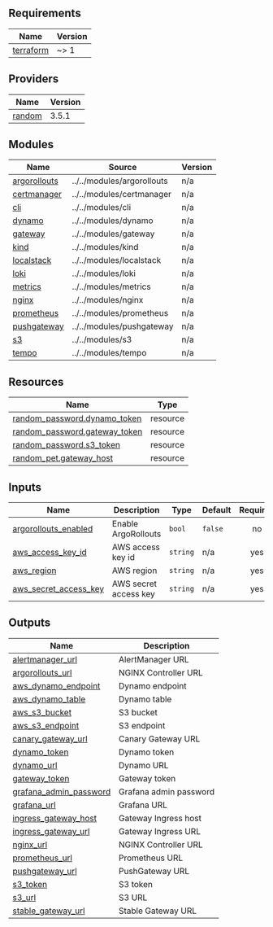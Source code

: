 <!-- BEGIN_TF_DOCS -->
## Requirements

| Name | Version |
|------|---------|
| <a name="requirement_terraform"></a> [terraform](#requirement\_terraform) | ~> 1 |

## Providers

| Name | Version |
|------|---------|
| <a name="provider_random"></a> [random](#provider\_random) | 3.5.1 |

## Modules

| Name | Source | Version |
|------|--------|---------|
| <a name="module_argorollouts"></a> [argorollouts](#module\_argorollouts) | ../../modules/argorollouts | n/a |
| <a name="module_certmanager"></a> [certmanager](#module\_certmanager) | ../../modules/certmanager | n/a |
| <a name="module_cli"></a> [cli](#module\_cli) | ../../modules/cli | n/a |
| <a name="module_dynamo"></a> [dynamo](#module\_dynamo) | ../../modules/dynamo | n/a |
| <a name="module_gateway"></a> [gateway](#module\_gateway) | ../../modules/gateway | n/a |
| <a name="module_kind"></a> [kind](#module\_kind) | ../../modules/kind | n/a |
| <a name="module_localstack"></a> [localstack](#module\_localstack) | ../../modules/localstack | n/a |
| <a name="module_loki"></a> [loki](#module\_loki) | ../../modules/loki | n/a |
| <a name="module_metrics"></a> [metrics](#module\_metrics) | ../../modules/metrics | n/a |
| <a name="module_nginx"></a> [nginx](#module\_nginx) | ../../modules/nginx | n/a |
| <a name="module_prometheus"></a> [prometheus](#module\_prometheus) | ../../modules/prometheus | n/a |
| <a name="module_pushgateway"></a> [pushgateway](#module\_pushgateway) | ../../modules/pushgateway | n/a |
| <a name="module_s3"></a> [s3](#module\_s3) | ../../modules/s3 | n/a |
| <a name="module_tempo"></a> [tempo](#module\_tempo) | ../../modules/tempo | n/a |

## Resources

| Name | Type |
|------|------|
| [random_password.dynamo_token](https://registry.terraform.io/providers/hashicorp/random/latest/docs/resources/password) | resource |
| [random_password.gateway_token](https://registry.terraform.io/providers/hashicorp/random/latest/docs/resources/password) | resource |
| [random_password.s3_token](https://registry.terraform.io/providers/hashicorp/random/latest/docs/resources/password) | resource |
| [random_pet.gateway_host](https://registry.terraform.io/providers/hashicorp/random/latest/docs/resources/pet) | resource |

## Inputs

| Name | Description | Type | Default | Required |
|------|-------------|------|---------|:--------:|
| <a name="input_argorollouts_enabled"></a> [argorollouts\_enabled](#input\_argorollouts\_enabled) | Enable ArgoRollouts | `bool` | `false` | no |
| <a name="input_aws_access_key_id"></a> [aws\_access\_key\_id](#input\_aws\_access\_key\_id) | AWS access key id | `string` | n/a | yes |
| <a name="input_aws_region"></a> [aws\_region](#input\_aws\_region) | AWS region | `string` | n/a | yes |
| <a name="input_aws_secret_access_key"></a> [aws\_secret\_access\_key](#input\_aws\_secret\_access\_key) | AWS secret access key | `string` | n/a | yes |

## Outputs

| Name | Description |
|------|-------------|
| <a name="output_alertmanager_url"></a> [alertmanager\_url](#output\_alertmanager\_url) | AlertManager URL |
| <a name="output_argorollouts_url"></a> [argorollouts\_url](#output\_argorollouts\_url) | NGINX Controller URL |
| <a name="output_aws_dynamo_endpoint"></a> [aws\_dynamo\_endpoint](#output\_aws\_dynamo\_endpoint) | Dynamo endpoint |
| <a name="output_aws_dynamo_table"></a> [aws\_dynamo\_table](#output\_aws\_dynamo\_table) | Dynamo table |
| <a name="output_aws_s3_bucket"></a> [aws\_s3\_bucket](#output\_aws\_s3\_bucket) | S3 bucket |
| <a name="output_aws_s3_endpoint"></a> [aws\_s3\_endpoint](#output\_aws\_s3\_endpoint) | S3 endpoint |
| <a name="output_canary_gateway_url"></a> [canary\_gateway\_url](#output\_canary\_gateway\_url) | Canary Gateway URL |
| <a name="output_dynamo_token"></a> [dynamo\_token](#output\_dynamo\_token) | Dynamo token |
| <a name="output_dynamo_url"></a> [dynamo\_url](#output\_dynamo\_url) | Dynamo URL |
| <a name="output_gateway_token"></a> [gateway\_token](#output\_gateway\_token) | Gateway token |
| <a name="output_grafana_admin_password"></a> [grafana\_admin\_password](#output\_grafana\_admin\_password) | Grafana admin password |
| <a name="output_grafana_url"></a> [grafana\_url](#output\_grafana\_url) | Grafana URL |
| <a name="output_ingress_gateway_host"></a> [ingress\_gateway\_host](#output\_ingress\_gateway\_host) | Gateway Ingress host |
| <a name="output_ingress_gateway_url"></a> [ingress\_gateway\_url](#output\_ingress\_gateway\_url) | Gateway Ingress URL |
| <a name="output_nginx_url"></a> [nginx\_url](#output\_nginx\_url) | NGINX Controller URL |
| <a name="output_prometheus_url"></a> [prometheus\_url](#output\_prometheus\_url) | Prometheus URL |
| <a name="output_pushgateway_url"></a> [pushgateway\_url](#output\_pushgateway\_url) | PushGateway URL |
| <a name="output_s3_token"></a> [s3\_token](#output\_s3\_token) | S3 token |
| <a name="output_s3_url"></a> [s3\_url](#output\_s3\_url) | S3 URL |
| <a name="output_stable_gateway_url"></a> [stable\_gateway\_url](#output\_stable\_gateway\_url) | Stable Gateway URL |
<!-- END_TF_DOCS -->
